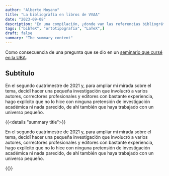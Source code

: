 ```yaml
---
author: "Alberto Moyano"
title: "La bibliografía en libros de VVAA"
date: "2023-09-08"
description: "En una compilación, ¿donde van las referencias bibliográficas?"
tags: ["bibTeX", "ortotipografía", "LaTeX",]
draft: false
summary: "The summary content"
---
```


Como consecuencia de una pregunta que se dio en un [seminario que cursé en la UBA](https://www.linkedin.com/groups/12515598/).

<!--more-->

## Subtítulo

En el segundo cuatrimestre de 2021 y, para ampliar mi mirada sobre el tema, decidí hacer una pequeña investigación que involucró a varios autores, correctores profesionales y editores con bastante experiencia, hago explícito que no lo hice con ninguna pretensión de investigación académica ni nada parecido, de ahí también que haya trabajado con un universo pequeño.

{{<details "summary title">}}

En el segundo cuatrimestre de 2021 y, para ampliar mi mirada sobre el tema, decidí hacer una pequeña investigación que involucró a varios autores, correctores profesionales y editores con bastante experiencia, hago explícito que no lo hice con ninguna pretensión de investigación académica ni nada parecido, de ahí también que haya trabajado con un universo pequeño.

{{</details>}}





